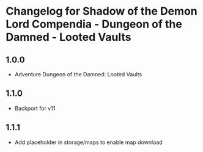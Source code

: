 # Changelog for Shadow of the Demon Lord Compendia - Dungeon of the Damned - Looted Vaults

## 1.0.0

- Adventure Dungeon of the Damned: Looted Vaults

## 1.1.0

- Backport for v11

## 1.1.1

- Add placeholder in storage/maps to enable map download
